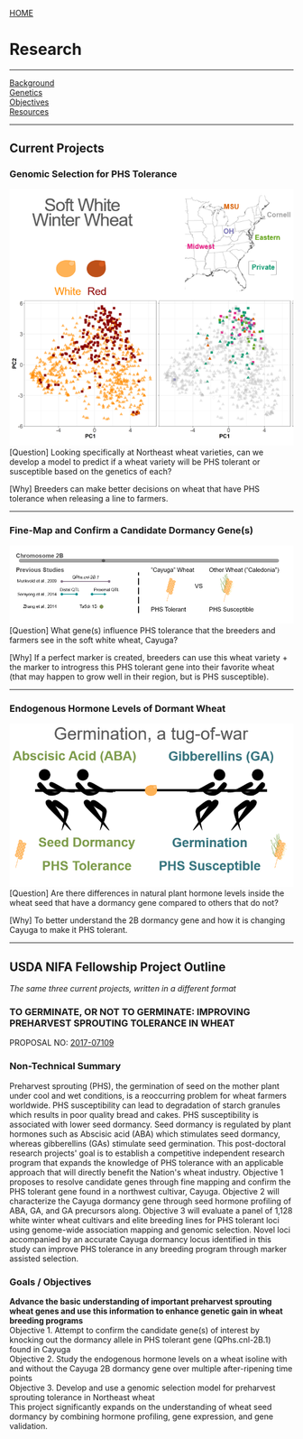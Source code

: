 [HOME](./index.html)

# Research <a id="top"></a>   

---------

[Background](./research.html)  
[Genetics](./Genetics.html)  
[Objectives]()  
[Resources](./resources.html)  

----------

## Current Projects  
### Genomic Selection for PHS Tolerance   
![](https://github.com/shantel-martinez/Lab_Resources/blob/master/example_img/GS_PC.PNG?raw=true)   
[Question] Looking specifically at Northeast wheat varieties, can we develop a model to predict if a wheat variety will be PHS tolerant or susceptible based on the genetics of each?  

[Why] Breeders can make better decisions on wheat that have PHS tolerance when releasing a line to farmers.    

----------
### Fine-Map and Confirm a Candidate Dormancy Gene(s)    
![](https://github.com/shantel-martinez/Lab_Resources/blob/master/example_img/MappingCayuga.PNG?raw=true)  
[Question] What gene(s) influence PHS tolerance that the breeders and farmers see in the soft white wheat, Cayuga?  

[Why] If a perfect marker is created, breeders can use this wheat variety + the marker to introgress this PHS tolerant gene into their favorite wheat (that may happen to grow well in their region, but is PHS susceptible).    

----------
### Endogenous Hormone Levels of Dormant Wheat  
![](https://github.com/shantel-martinez/Lab_Resources/blob/master/example_img/Hormone_TugofWar.PNG?raw=true)   
[Question] Are there differences in natural plant hormone levels inside the wheat seed that have a dormancy gene compared to others that do not?   

[Why] To better understand the 2B dormancy gene and how it is changing Cayuga to make it PHS tolerant.    

----------

## USDA NIFA Fellowship Project Outline
*The same three current projects, written in a different format*  
 
### TO GERMINATE, OR NOT TO GERMINATE: IMPROVING PREHARVEST SPROUTING TOLERANCE IN WHEAT  
PROPOSAL NO: [2017-07109](https://cris.nifa.usda.gov/cgi-bin/starfinder/0?path=fastlink1.txt&id=anon&pass=&search=R=79175&format=WEBLINK)

### Non-Technical Summary  
Preharvest sprouting (PHS), the germination of seed on the mother plant under cool and wet conditions, is a reoccurring problem for wheat farmers worldwide. PHS susceptibility can lead to degradation of starch granules which results in poor quality bread and cakes. PHS susceptibility is associated with lower seed dormancy. Seed dormancy is regulated by plant hormones such as Abscisic acid (ABA) which stimulates seed dormancy, whereas gibberellins (GAs) stimulate seed germination. This post-doctoral research projects' goal is to establish a competitive independent research program that expands the knowledge of PHS tolerance with an applicable approach that will directly benefit the Nation's wheat industry. Objective 1 proposes to resolve candidate genes through fine mapping and confirm the PHS tolerant gene found in a northwest cultivar, Cayuga. Objective 2 will characterize the Cayuga dormancy gene through seed hormone profiling of ABA, GA, and GA precursors along. Objective 3 will evaluate a panel of 1,128 white winter wheat cultivars and elite breeding lines for PHS tolerant loci using genome-wide association mapping and genomic selection. Novel loci accompanied by an accurate Cayuga dormancy locus identified in this study can improve PHS tolerance in any breeding program through marker assisted selection.  

### Goals / Objectives  
**Advance the basic understanding of important preharvest sprouting wheat genes and use this information to enhance genetic gain in wheat breeding programs**  
Objective 1. Attempt to confirm the candidate gene(s) of interest by knocking out the dormancy allele in PHS tolerant gene (QPhs.cnl-2B.1) found in Cayuga  
Objective 2. Study the endogenous hormone levels on a wheat isoline with and without the Cayuga 2B dormancy gene over multiple after-ripening time points  
Objective 3. Develop and use a genomic selection model for preharvest sprouting tolerance in Northeast wheat   
This project significantly expands on the understanding of wheat seed dormancy by combining hormone profiling, gene expression, and gene validation.   

